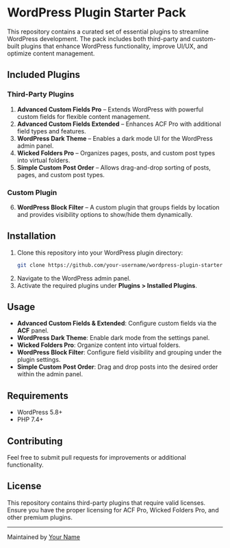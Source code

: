# WordPress Plugin Starter Pack

This repository contains a curated set of essential plugins to streamline WordPress development. The pack includes both third-party and custom-built plugins that enhance WordPress functionality, improve UI/UX, and optimize content management.

## Included Plugins

### Third-Party Plugins

1. **Advanced Custom Fields Pro** – Extends WordPress with powerful custom fields for flexible content management.
2. **Advanced Custom Fields Extended** – Enhances ACF Pro with additional field types and features.
3. **WordPress Dark Theme** – Enables a dark mode UI for the WordPress admin panel.
4. **Wicked Folders Pro** – Organizes pages, posts, and custom post types into virtual folders.
5. **Simple Custom Post Order** – Allows drag-and-drop sorting of posts, pages, and custom post types.

### Custom Plugin

6. **WordPress Block Filter** – A custom plugin that groups fields by location and provides visibility options to show/hide them dynamically.

## Installation

1. Clone this repository into your WordPress plugin directory:
   ```sh
   git clone https://github.com/your-username/wordpress-plugin-starter.git wp-content/plugins/
   ```
2. Navigate to the WordPress admin panel.
3. Activate the required plugins under **Plugins > Installed Plugins**.

## Usage

- **Advanced Custom Fields & Extended**: Configure custom fields via the **ACF** panel.
- **WordPress Dark Theme**: Enable dark mode from the settings panel.
- **Wicked Folders Pro**: Organize content into virtual folders.
- **WordPress Block Filter**: Configure field visibility and grouping under the plugin settings.
- **Simple Custom Post Order**: Drag and drop posts into the desired order within the admin panel.

## Requirements

- WordPress 5.8+
- PHP 7.4+

## Contributing

Feel free to submit pull requests for improvements or additional functionality.

## License

This repository contains third-party plugins that require valid licenses. Ensure you have the proper licensing for ACF Pro, Wicked Folders Pro, and other premium plugins.

---
Maintained by [Your Name](https://yourwebsite.com)


